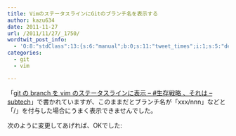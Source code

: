 ```yaml
---
title: VimのステータスラインにGitのブランチ名を表示する
author: kazu634
date: 2011-11-27
url: /2011/11/27/_1750/
wordtwit_post_info:
  - 'O:8:"stdClass":13:{s:6:"manual";b:0;s:11:"tweet_times";i:1;s:5:"delay";i:0;s:7:"enabled";i:1;s:10:"separation";s:2:"60";s:7:"version";s:3:"3.7";s:14:"tweet_template";b:0;s:6:"status";i:2;s:6:"result";a:0:{}s:13:"tweet_counter";i:2;s:13:"tweet_log_ids";a:1:{i:0;i:5451;}s:9:"hash_tags";a:0:{}s:8:"accounts";a:1:{i:0;s:7:"kazu634";}}'
categories:
  - git
  - vim

---
```

<div class="section">
<p>
    「<a href="http://subtech.g.hatena.ne.jp/secondlife/20080310/1205138674" onclick="__gaTracker('send', 'event', 'outbound-article', 'http://subtech.g.hatena.ne.jp/secondlife/20080310/1205138674', 'git の branch を vim のステータスラインに表示 &#8211; #生存戦略 、それは &#8211; subtech');" target="_blank">git の branch を vim のステータスラインに表示 &#8211; #生存戦略 、それは &#8211; subtech</a>」で書かれていますが、このままだとブランチ名が「xxx/nnn」などと「/」を付与した場合にうまく表示できませんでした。
</p>
  
<p>
    次のように変更してあげれば、OKでした:
</p>
  
<p>
</p>
</div>